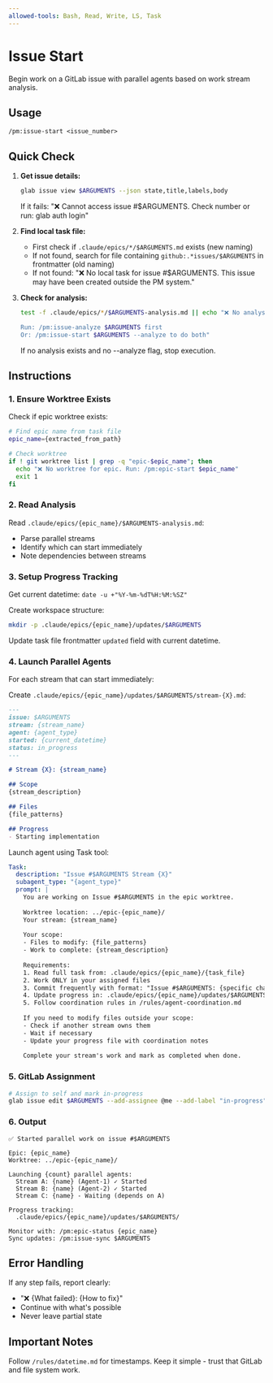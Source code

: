 ```yaml
---
allowed-tools: Bash, Read, Write, LS, Task
---
```


# Issue Start

Begin work on a GitLab issue with parallel agents based on work stream analysis.

## Usage
```
/pm:issue-start <issue_number>
```

## Quick Check

1. **Get issue details:**
   ```bash
   glab issue view $ARGUMENTS --json state,title,labels,body
   ```
   If it fails: "❌ Cannot access issue #$ARGUMENTS. Check number or run: glab auth login"

2. **Find local task file:**
   - First check if `.claude/epics/*/$ARGUMENTS.md` exists (new naming)
   - If not found, search for file containing `github:.*issues/$ARGUMENTS` in frontmatter (old naming)
   - If not found: "❌ No local task for issue #$ARGUMENTS. This issue may have been created outside the PM system."

3. **Check for analysis:**
   ```bash
   test -f .claude/epics/*/$ARGUMENTS-analysis.md || echo "❌ No analysis found for issue #$ARGUMENTS
   
   Run: /pm:issue-analyze $ARGUMENTS first
   Or: /pm:issue-start $ARGUMENTS --analyze to do both"
   ```
   If no analysis exists and no --analyze flag, stop execution.

## Instructions

### 1. Ensure Worktree Exists

Check if epic worktree exists:
```bash
# Find epic name from task file
epic_name={extracted_from_path}

# Check worktree
if ! git worktree list | grep -q "epic-$epic_name"; then
  echo "❌ No worktree for epic. Run: /pm:epic-start $epic_name"
  exit 1
fi
```

### 2. Read Analysis

Read `.claude/epics/{epic_name}/$ARGUMENTS-analysis.md`:
- Parse parallel streams
- Identify which can start immediately
- Note dependencies between streams

### 3. Setup Progress Tracking

Get current datetime: `date -u +"%Y-%m-%dT%H:%M:%SZ"`

Create workspace structure:
```bash
mkdir -p .claude/epics/{epic_name}/updates/$ARGUMENTS
```

Update task file frontmatter `updated` field with current datetime.

### 4. Launch Parallel Agents

For each stream that can start immediately:

Create `.claude/epics/{epic_name}/updates/$ARGUMENTS/stream-{X}.md`:
```markdown
---
issue: $ARGUMENTS
stream: {stream_name}
agent: {agent_type}
started: {current_datetime}
status: in_progress
---

# Stream {X}: {stream_name}

## Scope
{stream_description}

## Files
{file_patterns}

## Progress
- Starting implementation
```

Launch agent using Task tool:
```yaml
Task:
  description: "Issue #$ARGUMENTS Stream {X}"
  subagent_type: "{agent_type}"
  prompt: |
    You are working on Issue #$ARGUMENTS in the epic worktree.
    
    Worktree location: ../epic-{epic_name}/
    Your stream: {stream_name}
    
    Your scope:
    - Files to modify: {file_patterns}
    - Work to complete: {stream_description}
    
    Requirements:
    1. Read full task from: .claude/epics/{epic_name}/{task_file}
    2. Work ONLY in your assigned files
    3. Commit frequently with format: "Issue #$ARGUMENTS: {specific change}"
    4. Update progress in: .claude/epics/{epic_name}/updates/$ARGUMENTS/stream-{X}.md
    5. Follow coordination rules in /rules/agent-coordination.md
    
    If you need to modify files outside your scope:
    - Check if another stream owns them
    - Wait if necessary
    - Update your progress file with coordination notes
    
    Complete your stream's work and mark as completed when done.
```

### 5. GitLab Assignment

```bash
# Assign to self and mark in-progress
glab issue edit $ARGUMENTS --add-assignee @me --add-label "in-progress"
```

### 6. Output

```
✅ Started parallel work on issue #$ARGUMENTS

Epic: {epic_name}
Worktree: ../epic-{epic_name}/

Launching {count} parallel agents:
  Stream A: {name} (Agent-1) ✓ Started
  Stream B: {name} (Agent-2) ✓ Started
  Stream C: {name} - Waiting (depends on A)

Progress tracking:
  .claude/epics/{epic_name}/updates/$ARGUMENTS/

Monitor with: /pm:epic-status {epic_name}
Sync updates: /pm:issue-sync $ARGUMENTS
```

## Error Handling

If any step fails, report clearly:
- "❌ {What failed}: {How to fix}"
- Continue with what's possible
- Never leave partial state

## Important Notes

Follow `/rules/datetime.md` for timestamps.
Keep it simple - trust that GitLab and file system work.